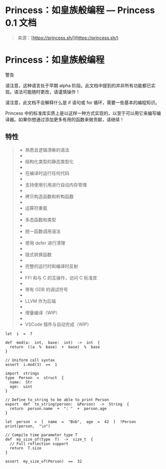 <!--yml

类别：未分类

日期：2024-05-27 14:42:07

-->

# Princess：如皇族般编程 — Princess 0.1 文档

> 来源：[https://princess.sh/](https://princess.sh/)

# Princess：如皇族般编程

警告

请注意，这种语言处于早期 alpha 阶段。此文档中提到的并非所有功能都已实现。语法可能随时更改，请谨慎操作！

请注意，此文档不会解释什么是 if 语句或 for 循环，需要一些基本的编程知识。

Princess 中的标准库实质上是以这样一种方式实现的，以至于可以用它来编写编译器。如果你想通过添加更多有用的函数来做贡献，请继续！

## 特性

> +   熟悉且逻辑清晰的语法
> +   
> +   结构化类型的静态类型化
> +   
> +   在编译时运行任何代码
> +   
> +   支持使用引用进行自动内存管理
> +   
> +   拷贝构造函数和析构函数
> +   
> +   运算符重载
> +   
> +   多态函数和类型
> +   
> +   统一函数调用语法
> +   
> +   使用 defer 进行清理
> +   
> +   隐式转换函数
> +   
> +   完整的运行时和编译时反射
> +   
> +   FFI 和与 C 的互操作，访问 C 标准库
> +   
> +   带有 GDB 的调试符号
> +   
> +   LLVM 作为后端
> +   
> +   增量编译（WIP）
> +   
> +   VSCode 插件与自动完成（WIP）

```
let  i  =  7

def  mod(a:  int,  base:  int)  ->  int  {
  return  ((a  %  base)  +  base)  %  base
}

// Uniform call syntax
assert  i.mod(3)  ==  1

import  strings
type  Person  =  struct  {
  name:  Str
  age:  uint
}

// Define to_string to be able to print Person
export  def  to_string(person:  &Person)  ->  String  {
  return  person.name  +  ": "  +  person.age
}

let  person  =  [  name  =  "Bob",  age  =  42  ]  !Person
print(person,  "\n")

// Compile time parameter type T
def  my_size_of(type  T)  ->  size_t  {
  // Full reflection support
  return  T.size
}

assert  my_size_of(Person)  ==  32 
```
